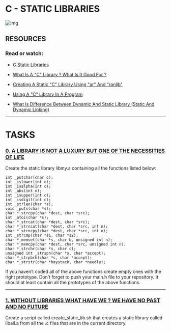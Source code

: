 # C - STATIC LIBRARIES

![img](https://miro.medium.com/max/546/1*BAeYqcxZKJwKE-hNOdPspQ.png)

## RESOURCES

### Read or watch:

- [C Static Libraries](https://intranet.hbtn.io/concepts/890)

- [What Is A "C" Library ? What Is It Good For ?](https://docencia.ac.upc.edu/FIB/USO/Bibliografia/unix-c-libraries.html)

- [Creating A Static "C" Library Using "ar" And "ranlib"](https://docencia.ac.upc.edu/FIB/USO/Bibliografia/unix-c-libraries.html)

- [Using A "C" Library In A Program](https://docencia.ac.upc.edu/FIB/USO/Bibliografia/unix-c-libraries.html)

- [What Is Difference Between Dynamic And Static Library (Static And Dynamic Linking)](https://www.youtube.com/watch?v=eW5he5uFBNM)

----------------------------

# TASKS

### [0. A LIBRARY IS NOT A LUXURY BUT ONE OF THE NECESSITIES OF LIFE](https://github.com/MathieuMorel62/holbertonschool-low_level_programming/blob/master/static_libraries/main.h)

Create the static library libmy.a containing all the functions listed below:

    int _putchar(char c);
    int _islower(int c);
    int _isalpha(int c);
    int _abs(int n);
    int _isupper(int c);
    int _isdigit(int c);
    int _strlen(char *s);
    void _puts(char *s);
    char *_strcpy(char *dest, char *src);
    int _atoi(char *s);
    char *_strcat(char *dest, char *src);
    char *_strncat(char *dest, char *src, int n);
    char *_strncpy(char *dest, char *src, int n);
    int _strcmp(char *s1, char *s2);
    char *_memset(char *s, char b, unsigned int n);
    char *_memcpy(char *dest, char *src, unsigned int n);
    char *_strchr(char *s, char c);
    unsigned int _strspn(char *s, char *accept);
    char *_strpbrk(char *s, char *accept);
    char *_strstr(char *haystack, char *needle);
    
If you haven’t coded all of the above functions create empty ones with the right prototype.
Don’t forget to push your main.h file to your repository. It should at least contain all the prototypes of the above functions.

-------------------------------------

### [1. WITHOUT LIBRARIES WHAT HAVE WE ? WE HAVE NO PAST AND NO FUTURE](https://github.com/MathieuMorel62/holbertonschool-low_level_programming/blob/master/static_libraries/create_static_lib.sh)

Create a script called create_static_lib.sh that creates a static library called liball.a from all the .c files that are in the current directory.
